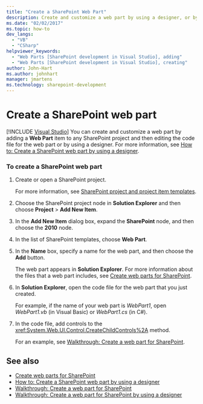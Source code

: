 ```yaml
---
title: "Create a SharePoint Web Part"
description: Create and customize a web part by using a designer, or by adding a web part item to any SharePoint project and then editing the code file for the web part.
ms.date: "02/02/2017"
ms.topic: how-to
dev_langs:
  - "VB"
  - "CSharp"
helpviewer_keywords:
  - "Web Parts [SharePoint development in Visual Studio], adding"
  - "Web Parts [SharePoint development in Visual Studio], creating"
author: John-Hart
ms.author: johnhart
manager: jmartens
ms.technology: sharepoint-development
---
```

# Create a SharePoint web part

 [!INCLUDE [Visual Studio](~/includes/applies-to-version/vs-windows-only.md)]
  You can create and customize a web part by adding a **Web Part** item to any SharePoint project and then editing the code file for the web part or by using a designer. For more information, see [How to: Create a SharePoint web part by using a designer](../sharepoint/how-to-create-a-sharepoint-web-part-by-using-a-designer.md).

### To create a SharePoint web part

1. Create or open a SharePoint project.

     For more information, see [SharePoint project and project item templates](../sharepoint/sharepoint-project-and-project-item-templates.md).

2. Choose the SharePoint project node in **Solution Explorer** and then choose **Project** > **Add New Item**.

3. In the **Add New Item** dialog box, expand the **SharePoint** node, and then choose the **2010** node.

4. In the list of SharePoint templates, choose **Web Part**.

5. In the **Name** box, specify a name for the web part, and then choose the **Add** button.

     The web part appears in **Solution Explorer**. For more information about the files that a web part includes, see [Create web parts for SharePoint](../sharepoint/creating-web-parts-for-sharepoint.md).

6. In **Solution Explorer**, open the code file for the web part that you just created.

     For example, if the name of your web part is *WebPart1*, open *WebPart1.vb* (in Visual Basic) or *WebPart1.cs* (in C#).

7. In the code file, add controls to the <xref:System.Web.UI.Control.CreateChildControls%2A> method.

     For an example, see [Walkthrough: Create a web part for SharePoint](../sharepoint/walkthrough-creating-a-web-part-for-sharepoint.md).

## See also
- [Create web parts for SharePoint](../sharepoint/creating-web-parts-for-sharepoint.md)
- [How to: Create a SharePoint web part by using a designer](../sharepoint/how-to-create-a-sharepoint-web-part-by-using-a-designer.md)
- [Walkthrough: Create a web part for SharePoint](../sharepoint/walkthrough-creating-a-web-part-for-sharepoint.md)
- [Walkthrough: Create a web part for SharePoint by using a designer](../sharepoint/walkthrough-creating-a-web-part-for-sharepoint-by-using-a-designer.md)
